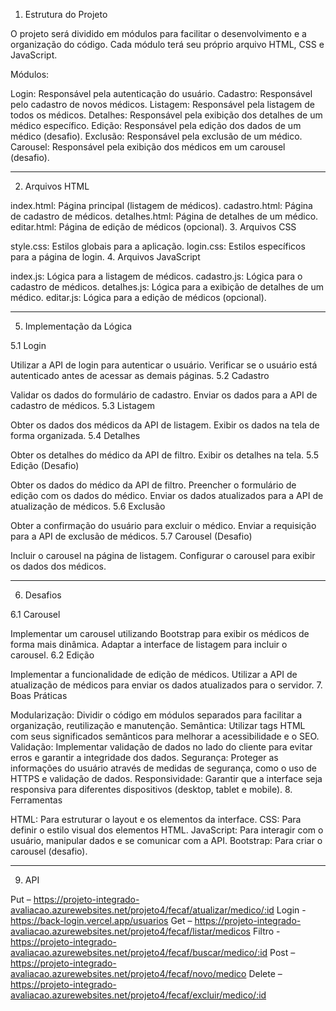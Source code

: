 1. Estrutura do Projeto

O projeto será dividido em módulos para facilitar o desenvolvimento e a organização do código. Cada módulo terá seu próprio arquivo HTML, CSS e JavaScript.

Módulos:

Login: Responsável pela autenticação do usuário.
Cadastro: Responsável pelo cadastro de novos médicos.
Listagem: Responsável pela listagem de todos os médicos.
Detalhes: Responsável pela exibição dos detalhes de um médico específico.
Edição: Responsável pela edição dos dados de um médico (desafio).
Exclusão: Responsável pela exclusão de um médico.
Carousel: Responsável pela exibição dos médicos em um carousel (desafio).

-------------------------------------------------------------------------------------------------------------------------------------------------------------------------------------
2. Arquivos HTML

index.html: Página principal (listagem de médicos).
cadastro.html: Página de cadastro de médicos.
detalhes.html: Página de detalhes de um médico.
editar.html: Página de edição de médicos (opcional).
3. Arquivos CSS

style.css: Estilos globais para a aplicação.
login.css: Estilos específicos para a página de login.
4. Arquivos JavaScript

index.js: Lógica para a listagem de médicos.
cadastro.js: Lógica para o cadastro de médicos.
detalhes.js: Lógica para a exibição de detalhes de um médico.
editar.js: Lógica para a edição de médicos (opcional).

-------------------------------------------------------------------------------------------------------------------------------------------------------------------------------------
5. Implementação da Lógica

5.1 Login

Utilizar a API de login para autenticar o usuário.
Verificar se o usuário está autenticado antes de acessar as demais páginas.
5.2 Cadastro

Validar os dados do formulário de cadastro.
Enviar os dados para a API de cadastro de médicos.
5.3 Listagem

Obter os dados dos médicos da API de listagem.
Exibir os dados na tela de forma organizada.
5.4 Detalhes

Obter os detalhes do médico da API de filtro.
Exibir os detalhes na tela.
5.5 Edição (Desafio)

Obter os dados do médico da API de filtro.
Preencher o formulário de edição com os dados do médico.
Enviar os dados atualizados para a API de atualização de médicos.
5.6 Exclusão

Obter a confirmação do usuário para excluir o médico.
Enviar a requisição para a API de exclusão de médicos.
5.7 Carousel (Desafio)

Incluir o carousel na página de listagem.
Configurar o carousel para exibir os dados dos médicos.

-------------------------------------------------------------------------------------------------------------------------------------------------------------------------------------

6. Desafios

6.1 Carousel

Implementar um carousel utilizando Bootstrap para exibir os médicos de forma mais dinâmica.
Adaptar a interface de listagem para incluir o carousel.
6.2 Edição

Implementar a funcionalidade de edição de médicos.
Utilizar a API de atualização de médicos para enviar os dados atualizados para o servidor.
7. Boas Práticas

Modularização: Dividir o código em módulos separados para facilitar a organização, reutilização e manutenção.
Semântica: Utilizar tags HTML com seus significados semânticos para melhorar a acessibilidade e o SEO.
Validação: Implementar validação de dados no lado do cliente para evitar erros e garantir a integridade dos dados.
Segurança: Proteger as informações do usuário através de medidas de segurança, como o uso de HTTPS e validação de dados.
Responsividade: Garantir que a interface seja responsiva para diferentes dispositivos (desktop, tablet e mobile).
8. Ferramentas

HTML: Para estruturar o layout e os elementos da interface.
CSS: Para definir o estilo visual dos elementos HTML.
JavaScript: Para interagir com o usuário, manipular dados e se comunicar com a API.
Bootstrap: Para criar o carousel (desafio).

-------------------------------------------------------------------------------------------------------------------------------------------------------------------------------------
9. API

Put – https://projeto-integrado-avaliacao.azurewebsites.net/projeto4/fecaf/atualizar/medico/:id 
Login - https://back-login.vercel.app/usuarios
Get – https://projeto-integrado-avaliacao.azurewebsites.net/projeto4/fecaf/listar/medicos 
Filtro - https://projeto-integrado-avaliacao.azurewebsites.net/projeto4/fecaf/buscar/medico/:id 
Post – https://projeto-integrado-avaliacao.azurewebsites.net/projeto4/fecaf/novo/medico 
Delete – https://projeto-integrado-avaliacao.azurewebsites.net/projeto4/fecaf/excluir/medico/:id

